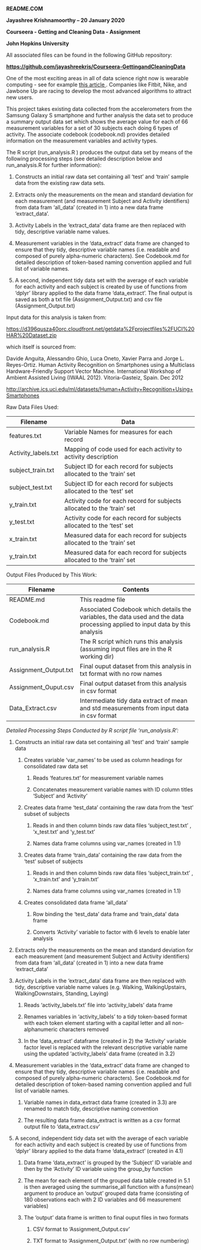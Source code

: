 **README.COM**

**Jayashree Krishnamoorthy – 20 January 2020**

**Courseera - Getting and Cleaning Data - Assignment**

**John Hopkins University**

All associated files can be found in the following GitHub repository:

**https://github.com/jayashreekris/Courseera-GettingandCleaningData**

One of the most exciting areas in all of data science right now is wearable
computing - see for example [this
article ](http://www.insideactivitytracking.com/data-science-activity-tracking-and-the-battle-for-the-worlds-top-sports-brand/).
Companies like Fitbit, Nike, and Jawbone Up are racing to develop the most
advanced algorithms to attract new users.

This project takes existing data collected from the accelerometers from the
Samsung Galaxy S smartphone and further analysis the data set to produce a
summary output data set which shows the average value for each of 66 measurement
variables for a set of 30 subjects each doing 6 types of activity. The associate
codebook (codebook.nd) provides detailed information on the measurement
variables and activity types.

The R script (run_analysis.R ) produces the output data set by means of the
following processing steps (see detailed description below and run_analysis.R
for further information):

1.  Constructs an initial raw data set containing all ‘test’ and ‘train’ sample
    data from the existing raw data sets.

2.  Extracts only the measurements on the mean and standard deviation for each
    measurement (and measurement Subject and Activity identifiers) from data
    fram ‘all_data’ (created in 1) into a new data frame ‘extract_data’.

3.  Activity Labels in the ‘extract_data’ data frame are then replaced with
    tidy, descriptive variable name values.

4.  Measurement variables in the ‘data_extract’ data frame are changed to ensure
    that they tidy, descriptive variable names (i.e. readable and composed of
    purely alpha-numeric characters). See Codebook.md for detailed description
    of token-based naming convention applied and full list of variable names.

5.  A second, independent tidy data set with the average of each variable for
    each activity and each subject is created by use of functions from ‘dplyr’
    library applied to the data frame ‘data_extract’. The final output is saved
    as both a txt file (Assignment_Output.txt) and csv file
    (Assignment_Output.txt)

Input data for this analysis is taken from:

<https://d396qusza40orc.cloudfront.net/getdata%2Fprojectfiles%2FUCI%20HAR%20Dataset.zip>

which itself is sourced from:

Davide Anguita, Alessandro Ghio, Luca Oneto, Xavier Parra and Jorge L.
Reyes-Ortiz. Human Activity Recognition on Smartphones using a Multiclass
Hardware-Friendly Support Vector Machine. International Workshop of Ambient
Assisted Living (IWAAL 2012). Vitoria-Gasteiz, Spain. Dec 2012

<http://archive.ics.uci.edu/ml/datasets/Human+Activity+Recognition+Using+Smartphones>

Raw Data Files Used:

| **Filename**        | **Data**                                                                |
|---------------------|-------------------------------------------------------------------------|
| features.txt        | Variable Names for measures for each record                             |
| Activity_labels.txt | Mapping of code used for each activity to activity description          |
| subject_train.txt   | Subject ID for each record for subjects allocated to the ‘train’ set    |
| subject_test.txt    | Subject ID for each record for subjects allocated to the ‘test’ set     |
| y_train.txt         | Activity code for each record for subjects allocated to the ‘train’ set |
| y_test.txt          | Activity code for each record for subjects allocated to the ‘test’ set  |
| x_train.txt         | Measured data for each record for subjects allocated to the ‘train’ set |
| y_train.txt         | Measured data for each record for subjects allocated to the ‘train’ set |

Output Files Produced by This Work:

| **Filename**          | **Contents**                                                                                                                  |
|-----------------------|-------------------------------------------------------------------------------------------------------------------------------|
| README.md             | This readme file                                                                                                              |
| Codebook.md           | Associated Codebook which details the variables, the data used and the data processing applied to input data by this analysis |
| run_analysis.R        | The R script which runs this analysis (assuming input files are in the R working dir)                                         |
| Assignment_Output.txt | Final ouput dataset from this analysis in txt format with no row names                                                        |
| Assignment_Ouput.csv  | Final output dataset from this analysis in csv format                                                                         |
| Data_Extract.csv      | Intermediate tidy data extract of mean and std measurements from input data in csv format                                     |

*Detailed Processing Steps Conducted by R script file ‘run_analysis.R’:*

1.  Constructs an initial raw data set containing all ‘test’ and ‘train’ sample
    data

    1.  Creates variable ‘var_names’ to be used as column headings for
        consolidated raw data set

        1.  Reads ‘features.txt’ for measurement variable names

        2.  Concatenates measurement variable names with ID column titles
            ‘Subject’ and ‘Activity’

    2.  Creates data frame ‘test_data’ containing the raw data from the ‘test’
        subset of subjects

        1.  Reads in and then column binds raw data files ‘subject_test.txt’ ,
            ‘x_test.txt’ and ‘y_test.txt’

        2.  Names data frame columns using var_names (created in 1.1)

    3.  Creates data frame ‘train_data’ containing the raw data from the ‘test’
        subset of subjects

        1.  Reads in and then column binds raw data files ‘subject_train.txt’ ,
            ‘x_train.txt’ and ‘y_train.txt’

        2.  Names data frame columns using var_names (created in 1.1)

    4.  Creates consolidated data frame ‘all_data’

        1.  Row binding the ‘test_data’ data frame and ‘train_data’ data frame

        2.  Converts ‘Activity’ variable to factor with 6 levels to enable later
            analysis

2.  Extracts only the measurements on the mean and standard deviation for each
    measurement (and measurement Subject and Activity identifiers) from data
    fram ‘all_data’ (created in 1) into a new data frame ‘extract_data’

3.  Activity Labels in the ‘extract_data’ data frame are then replaced with
    tidy, descriptive variable name values (e.g. Walking, WalkingUpstairs,
    WalkingDownstairs, Standing, Laying)

    1.  Reads ‘activity_labels.txt’ file into ‘activity_labels’ data frame

    2.  Renames variables in ‘activity_labels’ to a tidy token-based format with
        each token element starting with a capital letter and all
        non-alphanumeric characters removed

    3.  In the ‘data_extract’ dataframe (created in 2) the ‘Activity’ variable
        factor level is replaced with the relevant descriptive variable name
        using the updated ‘activity_labels’ data frame (created in 3.2)

4.  Measurement variables in the ‘data_extract’ data frame are changed to ensure
    that they tidy, descriptive variable names (i.e. readable and composed of
    purely alpha-numeric characters). See Codebook.md for detailed description
    of token-based naming convention applied and full list of variable names.

    1.  Variable names in data_extract data frame (created in 3.3) are renamed
        to match tidy, descriptive naming convention

    2.  The resulting data frame data_extract is written as a csv format output
        file to ‘data_extract.csv’

5.  A second, independent tidy data set with the average of each variable for
    each activity and each subject is created by use of functions from ‘dplyr’
    library applied to the data frame ‘data_extract’ (created in 4.1)

    1.  Data frame ‘data_extract’ is grouped by the ‘Subject’ ID variable and
        then by the ‘Activity’ ID variable using the group_by function

    2.  The mean for each element of the grouped data table created in 5.1 is
        then averaged using the summarise_all function with a funs(mean)
        argument to produce an ‘output’ grouped data frame (consisting of 180
        observations each with 2 ID variables and 66 measurement variables)

    3.  The ‘output’ data frame is written to final ouput files in two formats

        1.  CSV format to ‘Assignment_Output.csv’

        2.  TXT format to ‘Assignment_Output.txt’ (with no row numbering)
